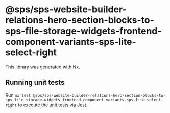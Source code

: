 # @sps/sps-website-builder-relations-hero-section-blocks-to-sps-file-storage-widgets-frontend-component-variants-sps-lite-select-right

This library was generated with [Nx](https://nx.dev).

## Running unit tests

Run `nx test @sps/sps-website-builder-relations-hero-section-blocks-to-sps-file-storage-widgets-frontend-component-variants-sps-lite-select-right` to execute the unit tests via [Jest](https://jestjs.io).
